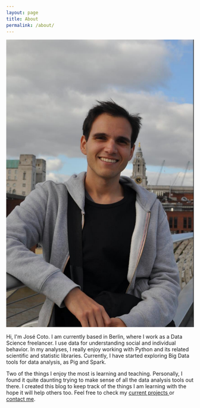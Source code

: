 ```yaml
---
layout: page
title: About
permalink: /about/
---
```



<div class="personal_info">
<img src="/img/jose_coto.jpg" alt="">
<p>
Hi, I'm José Coto. I am currently based in Berlin, where I work as a Data Science freelancer. I use data for understanding social and individual behavior. In my analyses, I really enjoy working with Python and its related scientific and statistic libraries. Currently, I have started exploring Big Data tools for data analysis, as Pig and Spark.
</p>
<p>
Two of the things I enjoy the most is learning and teaching. Personally, I found it quite daunting trying to make sense of all the data analysis tools out there. I created this blog to keep track of the things I am learning with the hope it will help others too. Feel free to check my <a href="{{ site.url }}/projects"> current projects </a> or <a href="{{ site.url }}/contact"> contact me</a>. 
</p>
</div>


